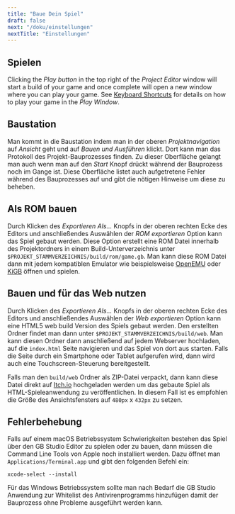 ```yaml
---
title: "Baue Dein Spiel"
draft: false
next: "/doku/einstellungen"
nextTitle: "Einstellungen"
---
```


## Spielen

Clicking the _Play button_ in the top right of the _Project Editor_ window will start a build of your game and once complete will open a new window where you can play your game. See [Keyboard Shortcuts](/docs/keyboard-shortcuts) for details on how to play your game in the _Play Window_.

## Baustation

Man kommt in die Baustation indem man in der oberen _Projektnavigation_ auf _Ansicht_ geht und auf _Bauen und Ausführen_ klickt. Dort kann man das Protokoll des Projekt-Bauprozesses finden. Zu dieser Oberfläche gelangt man auch wenn man auf den _Start_ Knopf drückt während der Bauprozess noch im Gange ist. Diese Oberfläche listet auch aufgetretene Fehler während des Bauprozesses auf und gibt die nötigen Hinweise um diese zu beheben.

## Als ROM bauen

Durch Klicken des _Exportieren Als..._ Knopfs in der oberen rechten Ecke des Editors und anschließendes Auswählen der _ROM exportieren_ Option kann das Spiel gebaut werden. Diese Option erstellt eine ROM Datei innerhalb des Projektordners in einem Build-Unterverzeichnis unter `$PROJEKT_STAMMVERZEICHNIS/build/rom/game.gb`. Man kann diese ROM Datei dann mit jedem kompatiblen Emulator wie beispielsweise [OpenEMU](https://openemu.org/) oder [KiGB](http://kigb.emuunlim.com/downloads.htm) öffnen und spielen.

## Bauen und für das Web nutzen

Durch Klicken des _Exportieren Als..._ Knopfs in der oberen rechten Ecke des Editors und anschließendes Auswählen der _Web exportieren_ Option kann eine HTML5 web build Version des Spiels gebaut werden. Den erstellten Ordner findet man dann unter `$PROJEKT_STAMMVERZEICHNIS/build/web`. Man kann diesen Ordner dann anschließend auf jedem Webserver hochladen, auf die `index.html` Seite navigieren und das Spiel von dort aus starten. Falls die Seite durch ein Smartphone oder Tablet aufgerufen wird, dann wird auch eine Touchscreen-Steuerung bereitgestellt.

Falls man den `build/web` Ordner als ZIP-Datei verpackt, dann kann diese Datei direkt auf [Itch.io](https://itch.io) hochgeladen werden um das gebaute Spiel als HTML-Spieleanwendung zu veröffentlichen. In diesem Fall ist es empfohlen die Größe des Ansichtsfensters auf `480px` x `432px` zu setzen.

## Fehlerbehebung

Falls auf einem macOS Betriebssystem Schwierigkeiten bestehen das Spiel über den GB Studio Editor zu spielen oder zu bauen, dann müssen die Command Line Tools von Apple noch installiert werden. Dazu öffnet man `Applications/Terminal.app` und gibt den folgenden Befehl ein:

```
xcode-select --install
```

Für das Windows Betriebssystem sollte man nach Bedarf die GB Studio Anwendung zur Whitelist des Antivirenprogramms hinzufügen damit der Bauprozess ohne Probleme ausgeführt werden kann.
